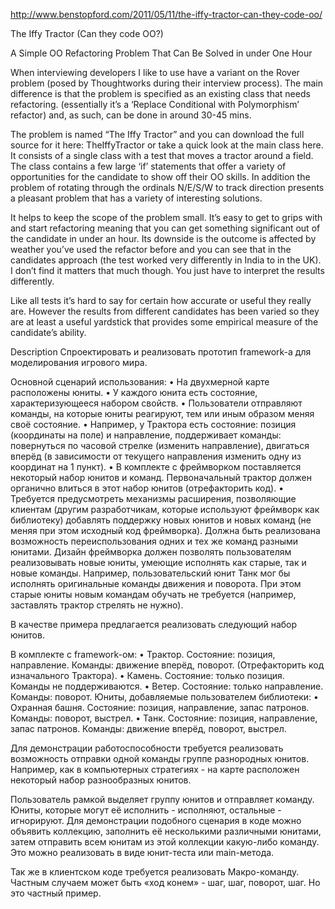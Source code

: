 http://www.benstopford.com/2011/05/11/the-iffy-tractor-can-they-code-oo/

The Iffy Tractor (Can they code OO?)

A Simple OO Refactoring Problem That Can Be Solved in under One Hour

When interviewing developers I like to use have a variant on the Rover problem 
(posed by Thoughtworks during their interview process). 
The main difference is that the problem is specified as an existing class that 
needs refactoring. (essentially it’s a ‘Replace Conditional with Polymorphism’ refactor) 
and, as such, can be done in around 30-45 mins.

The problem is named “The Iffy Tractor” and you can download the full source for it here: 
TheIffyTractor or take a quick look at the main class here. 
It consists of a single class with a test that moves a tractor around a field. 
The class contains a few large ‘if’ statements that offer a variety of opportunities for the 
candidate to show off their OO skills. In addition the problem of rotating through the 
ordinals N/E/S/W to track direction presents a pleasant problem that has a variety of interesting solutions.

It helps to keep the scope of the problem small. It’s easy to get to grips with and 
start refactoring meaning that you can get something significant out of the candidate 
in under an hour. Its downside is the outcome is affected by weather you’ve used the 
refactor before and you can see that in the candidates approach 
(the test worked very differently in India to in the UK). 
I don’t find it matters that much though. You just have to interpret the results differently.

Like all tests it’s hard to say for certain how accurate or useful they really are. 
However the results from different candidates has been varied so they are at least 
a useful yardstick that provides some empirical measure of the candidate’s ability.

Description
Спроектировать и реализовать прототип framework-а для моделирования игрового мира.

Основной сценарий использования:
•	На двухмерной карте расположены юниты.
•	У каждого юнита есть состояние, характеризующееся набором свойств.
•	Пользователи отправляют команды, на которые юниты реагируют, тем или иным образом меняя своё состояние.
•	Например, у Трактора есть состояние: позиция (координаты на поле) и направление, поддерживает команды: 
повернуться по часовой стрелке (изменить направление), 
двигаться вперёд (в зависимости от текущего направления изменить одну из координат на 1 пункт).
•	В комплекте с фреймворком поставляется некоторый набор юнитов и команд. 
Первоначальный трактор должен органично влиться в этот набор юнитов (отрефакторить код).
•	Требуется предусмотреть механизмы расширения, позволяющие клиентам 
(другим разработчикам, которые используют фреймворк как библиотеку) добавлять поддержку новых юнитов 
и новых команд (не меняя при этом исходный код фреймворка). 
Должна быть реализована возможность переиспользования одних и тех же команд разными юнитами. 
Дизайн фреймворка должен позволять пользователям реализовывать новые юниты, умеющие исполнять как старые, 
так и новые команды. Например, пользовательский юнит Танк мог бы исполнять оригинальные команды 
движения и поворота. При этом старые юниты новым командам обучать не требуется (например, заставлять трактор стрелять не нужно).

В качестве примера предлагается реализовать следующий набор юнитов.

В комплекте с framework-ом:
•	Трактор. Состояние: позиция, направление. Команды: движение вперёд, поворот. (Отрефакторить код изначального Трактора).
•	Камень. Состояние: только позиция. Команды не поддерживаются.
•	Ветер. Состояние: только направление. Команды: поворот.
Юниты, добавляемые пользователем библиотеки:
•	Охранная башня. Состояние: позиция, направление, запас патронов. Команды: поворот, выстрел.
•	Танк. Состояние: позиция, направление, запас патронов. Команды: движение вперёд, поворот, выстрел.

Для демонстрации работоспособности требуется реализовать возможность отправки одной команды 
группе разнородных юнитов. Например, как в компьютерных стратегиях - на карте расположен 
некоторый набор разнообразных юнитов.
 
Пользователь рамкой выделяет группу юнитов и отправляет команду. 
Юниты, которые могут её исполнить - исполняют, остальные - игнорируют. 
Для демонстрации подобного сценария в коде можно объявить коллекцию, заполнить её несколькими 
различными юнитами, затем отправить всем юнитам из этой коллекции какую-либо команду. 
Это можно реализовать в виде юнит-теста или main-метода.
 
Так же в клиентском коде требуется реализовать Макро-команду. 
Частным случаем может быть «ход конем» -  шаг, шаг, поворот, шаг. Но это частный пример.
